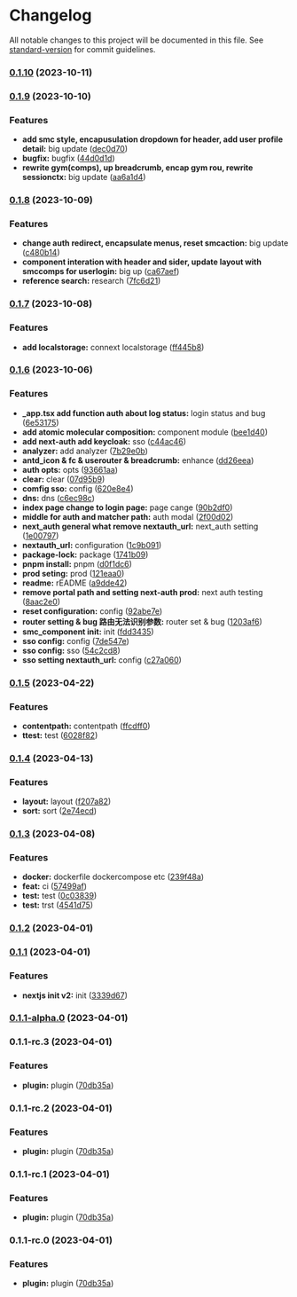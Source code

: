 # Changelog

All notable changes to this project will be documented in this file. See [standard-version](https://github.com/conventional-changelog/standard-version) for commit guidelines.

### [0.1.10](https://github.com/ArcMichael/vm-operation-portal/compare/v0.1.9...v0.1.10) (2023-10-11)

### [0.1.9](https://github.com/ArcMichael/vm-operation-portal/compare/v0.1.8...v0.1.9) (2023-10-10)


### Features

* **add smc style, encapusulation dropdown for header, add user profile detail:** big update ([dec0d70](https://github.com/ArcMichael/vm-operation-portal/commit/dec0d703569fd97ea8398cb3d29c76df55490aa2))
* **bugfix:** bugfix ([44d0d1d](https://github.com/ArcMichael/vm-operation-portal/commit/44d0d1d62a64a4e3644448e5aa1ef1fdf68b798a))
* **rewrite gym(comps), up breadcrumb, encap gym rou, rewrite sessionctx:** big update ([aa6a1d4](https://github.com/ArcMichael/vm-operation-portal/commit/aa6a1d434a8e1f0d3ce0285ba08d0befc3e98ab1))

### [0.1.8](https://github.com/ArcMichael/vm-operation-portal/compare/v0.1.7...v0.1.8) (2023-10-09)


### Features

* **change auth redirect, encapsulate menus, reset smcaction:** big update ([c480b14](https://github.com/ArcMichael/vm-operation-portal/commit/c480b1482230867f1baa801c4bae7a3bc7fc9f79))
* **component interation with header and sider, update layout with smccomps for userlogin:** big up ([ca67aef](https://github.com/ArcMichael/vm-operation-portal/commit/ca67aefc1b92305df0407d52d831662b3a4c327b))
* **reference search:** research ([7fc6d21](https://github.com/ArcMichael/vm-operation-portal/commit/7fc6d21b1bd36b782a5d9495b3da98d6bad8bcdc))

### [0.1.7](https://github.com/ArcMichael/vm-operation-portal/compare/v0.1.6...v0.1.7) (2023-10-08)


### Features

* **add localstorage:** connext localstorage ([ff445b8](https://github.com/ArcMichael/vm-operation-portal/commit/ff445b84ad7b87c13d546f89ce85e4d6d987fa8d))

### [0.1.6](https://github.com/ArcMichael/vm-operation-portal/compare/v0.1.5...v0.1.6) (2023-10-06)


### Features

* **_app.tsx add function auth about log status:** login status and bug ([6e53175](https://github.com/ArcMichael/vm-operation-portal/commit/6e531750a1eed85225d41e255ff72901aa8151c5))
* **add atomic molecular composition:** component module ([bee1d40](https://github.com/ArcMichael/vm-operation-portal/commit/bee1d40de74c11961661f0ed14ecb1d903ebc139))
* **add next-auth add keycloak:** sso ([c44ac46](https://github.com/ArcMichael/vm-operation-portal/commit/c44ac461912375bd3d2987378601f0d60e3b6b25))
* **analyzer:** add analyzer ([7b29e0b](https://github.com/ArcMichael/vm-operation-portal/commit/7b29e0bc821ef25482b7da4fd4830f8a83bb1c5d))
* **antd_icon & fc & userouter & breadcrumb:** enhance ([dd26eea](https://github.com/ArcMichael/vm-operation-portal/commit/dd26eea95663587f2eceff11fef5a12989db937d))
* **auth opts:** opts ([93661aa](https://github.com/ArcMichael/vm-operation-portal/commit/93661aac3bb56f1fb00025fff26b0b961bac7d4e))
* **clear:** clear ([07d95b9](https://github.com/ArcMichael/vm-operation-portal/commit/07d95b97986f5dc4bce4285d83217f3173c091ea))
* **comfig sso:** config ([620e8e4](https://github.com/ArcMichael/vm-operation-portal/commit/620e8e4d453e06cc4f206d5d57747c02cccc5ced))
* **dns:** dns ([c6ec98c](https://github.com/ArcMichael/vm-operation-portal/commit/c6ec98c2c450cbc539fbbca18a7bfafcb2eb936c))
* **index page change to login page:** page cange ([90b2df0](https://github.com/ArcMichael/vm-operation-portal/commit/90b2df0744f82c74d9b7a7ae197bbac0fb3f4037))
* **middle for auth and matcher path:** auth modal ([2f00d02](https://github.com/ArcMichael/vm-operation-portal/commit/2f00d029460d2916204b6d01d20b8b56c1afda46))
* **next_auth general what remove nextauth_url:** next_auth setting ([1e00797](https://github.com/ArcMichael/vm-operation-portal/commit/1e00797774bd643c6bc7913f67fc77a9997f8d57))
* **nextauth_url:** configuration ([1c9b091](https://github.com/ArcMichael/vm-operation-portal/commit/1c9b091a4e009a5d5e2505a5d98f4d2c140e5cf5))
* **package-lock:** package ([1741b09](https://github.com/ArcMichael/vm-operation-portal/commit/1741b093d3e5ed6a4e97e16fc85028fb9144f17b))
* **pnpm install:** pnpm ([d0f1dc6](https://github.com/ArcMichael/vm-operation-portal/commit/d0f1dc65a5787067ccafa1fd185d8f40a31735b6))
* **prod seting:** prod ([121eaa0](https://github.com/ArcMichael/vm-operation-portal/commit/121eaa098680eb9a7216afc76547776c8497ea3d))
* **readme:** rEADME ([a9dde42](https://github.com/ArcMichael/vm-operation-portal/commit/a9dde42f38ff7aa8df3dc976033213829c276845))
* **remove portal path and setting next-auth prod:** next auth testing ([8aac2e0](https://github.com/ArcMichael/vm-operation-portal/commit/8aac2e05dd663006f13385eb7826ba2d4a021d4c))
* **reset configuration:** config ([92abe7e](https://github.com/ArcMichael/vm-operation-portal/commit/92abe7e04e2d6a7243c7ea0394eced8d652ac583))
* **router setting & bug 路由无法识别参数:** router set & bug ([1203af6](https://github.com/ArcMichael/vm-operation-portal/commit/1203af611f6c13159254538349ea1c832066748a))
* **smc_component init:** init ([fdd3435](https://github.com/ArcMichael/vm-operation-portal/commit/fdd3435017d479593750ecbcc23823ab087754f3))
* **sso config:** config ([7de547e](https://github.com/ArcMichael/vm-operation-portal/commit/7de547eff2ab140674e9edfac13cebd4558d1322))
* **sso config:** sso ([54c2cd8](https://github.com/ArcMichael/vm-operation-portal/commit/54c2cd8bb73cc4259b80e79327ea1ba253d2acd7))
* **sso setting nextauth_url:** config ([c27a060](https://github.com/ArcMichael/vm-operation-portal/commit/c27a060efbd1a98216265fca0faf838e33e98166))

### [0.1.5](https://github.com/ArcMichael/vm-operation-portal/compare/v0.1.4...v0.1.5) (2023-04-22)


### Features

* **contentpath:** contentpath ([ffcdff0](https://github.com/ArcMichael/vm-operation-portal/commit/ffcdff07fd765026e923aeb424f05e67671b2272))
* **ttest:** test ([6028f82](https://github.com/ArcMichael/vm-operation-portal/commit/6028f8293d6a4bdcebe3f3afbc1d1028723590bf))

### [0.1.4](https://github.com/ArcMichael/vm-operation-portal/compare/v0.1.3...v0.1.4) (2023-04-13)


### Features

* **layout:** layout ([f207a82](https://github.com/ArcMichael/vm-operation-portal/commit/f207a8232101e11fc98a94fd34d53bcdc4d4a659))
* **sort:** sort ([2e74ecd](https://github.com/ArcMichael/vm-operation-portal/commit/2e74ecd67dfc2ebbd210b3e96beec8a879a83b9f))

### [0.1.3](https://github.com/ArcMichael/vm-operation-portal/compare/v0.1.2...v0.1.3) (2023-04-08)


### Features

* **docker:** dockerfile dockercompose etc ([239f48a](https://github.com/ArcMichael/vm-operation-portal/commit/239f48a2016ee4d150cbf35733410ad6bbc6ce19))
* **feat:** ci ([57499af](https://github.com/ArcMichael/vm-operation-portal/commit/57499af4ff8fce924fb3b958d64d1176a8e923fe))
* **test:** test ([0c03839](https://github.com/ArcMichael/vm-operation-portal/commit/0c03839383858bcb984c63e3c01a1cc2f75ef715))
* **test:** trst ([4541d75](https://github.com/ArcMichael/vm-operation-portal/commit/4541d75fbbd1f3fee17801396552c5018027513f))

### [0.1.2](https://github.com/ArcMichael/vm-operation-portal/compare/v0.1.1...v0.1.2) (2023-04-01)

### [0.1.1](https://github.com/ArcMichael/vm-operation-portal/compare/v0.1.1-alpha.0...v0.1.1) (2023-04-01)


### Features

* **nextjs init v2:** init ([3339d67](https://github.com/ArcMichael/vm-operation-portal/commit/3339d67711c52d8c1dc6925219a0a0f539014ad8))

### [0.1.1-alpha.0](https://github.com/ArcMichael/vm-operation-portal/compare/v0.1.1-rc.3...v0.1.1-alpha.0) (2023-04-01)

### 0.1.1-rc.3 (2023-04-01)


### Features

* **plugin:** plugin ([70db35a](https://github.com/ArcMichael/vm-operation-portal/commit/70db35a99a45b1021aa53058bb2e68658353f375))

### 0.1.1-rc.2 (2023-04-01)


### Features

* **plugin:** plugin ([70db35a](https://github.com/ArcMichael/vm-operation-portal/commit/70db35a99a45b1021aa53058bb2e68658353f375))

### 0.1.1-rc.1 (2023-04-01)


### Features

* **plugin:** plugin ([70db35a](https://github.com/ArcMichael/vm-operation-portal/commit/70db35a99a45b1021aa53058bb2e68658353f375))

### 0.1.1-rc.0 (2023-04-01)


### Features

* **plugin:** plugin ([70db35a](https://github.com/ArcMichael/vm-operation-portal/commit/70db35a99a45b1021aa53058bb2e68658353f375))
